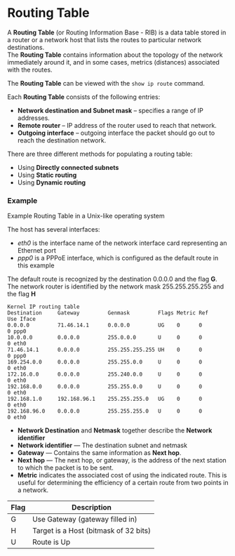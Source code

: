 # Routing Table

A **Routing Table** (or Routing Information Base - RIB) is a data table stored in a router or a network host that lists the routes to particular network destinations.<br>
The **Routing Table** contains information about the topology of the network immediately around it, and in some cases, metrics (distances) associated with the routes.

The **Routing Table** can be viewed with the `show ip route` command.

Each **Routing Table** consists of the following entries:

- **Network destination and Subnet mask** – specifies a range of IP addresses.
- **Remote router** – IP address of the router used to reach that network.
- **Outgoing interface** – outgoing interface the packet should go out to reach the destination network.

There are three different methods for populating a routing table:

- Using **Directly connected subnets**
- Using **Static routing**
- Using **Dynamic routing**

### Example

Example Routing Table in a Unix-like operating system

The host has several interfaces:

- _eth0_ is the interface name of the network interface card representing an Ethernet port
- _ppp0_ is a PPPoE interface, which is configured as the default route in this example

The default route is recognized by the destination 0.0.0.0 and the flag **G**.<br>
The network router is identified by the network mask 255.255.255.255 and the flag **H**

```
Kernel IP routing table
Destination     Gateway         Genmask         Flags Metric Ref    Use Iface
0.0.0.0         71.46.14.1      0.0.0.0         UG    0      0        0 ppp0
10.0.0.0        0.0.0.0         255.0.0.0       U     0      0        0 eth0
71.46.14.1      0.0.0.0         255.255.255.255 UH    0      0        0 ppp0
169.254.0.0     0.0.0.0         255.255.0.0     U     0      0        0 eth0
172.16.0.0      0.0.0.0         255.240.0.0     U     0      0        0 eth0
192.168.0.0     0.0.0.0         255.255.0.0     U     0      0        0 eth0
192.168.1.0     192.168.96.1    255.255.255.0   UG    0      0        0 eth0
192.168.96.0    0.0.0.0         255.255.255.0   U     0      0        0 eth0
```

- **Network Destination** and **Netmask** together describe the **Network identifier**
- **Network identifier** — The destination subnet and netmask
- **Gateway** — Contains the same information as **Next hop**.
- **Next hop** — The next hop, or gateway, is the address of the next station to which the packet is to be sent.
- **Metric** indicates the associated cost of using the indicated route.
  This is useful for determining the efficiency of a certain route from two points in a network.

| Flag | Description                           |
| ---- | ------------------------------------- |
| G    | Use Gateway (gateway filled in)       |
| H    | Target is a Host (bitmask of 32 bits) |
| U    | Route is Up                           |
